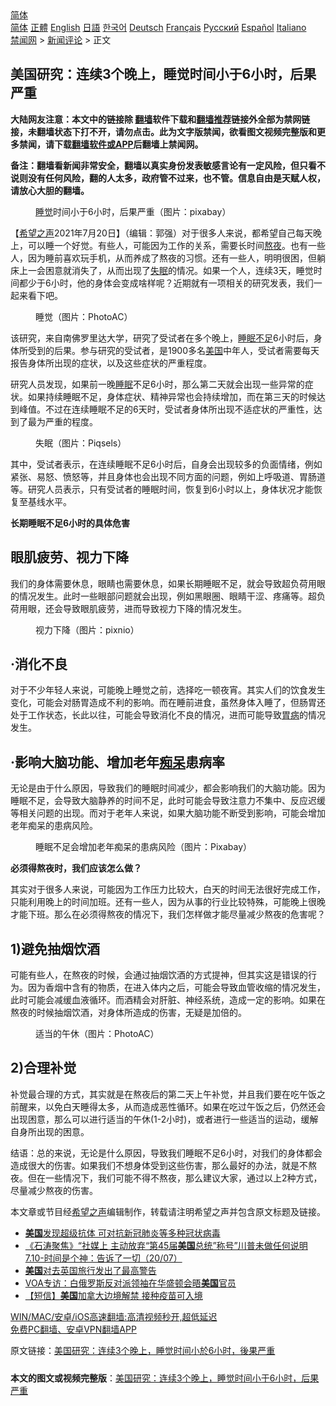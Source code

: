  <!-- 面包屑导航 --> <div class="breadcrumb"><!-- GTranslate: https://gtranslate.io/ -->  <div class="switcher notranslate">  <div class="selected">  <a href="#" onclick="return false;"> 简体</a>  </div>  <div class="option">  <a href="https://www.bannedbook.org" onclick="doGTranslate('zh-CN|zh-CN');jQuery('div.switcher div.selected a').html(jQuery(this).html());return false;" title="简体中文" class="nturl selected"> 简体</a>  <a href="https://www.bannedbook.org/zh-tw/" onclick="doGTranslate('zh-CN|zh-TW');jQuery('div.switcher div.selected a').html(jQuery(this).html());return false;" title="繁體中文" class="nturl"> 正體</a>  <a href="https://www.bannedbook.org/en/" onclick="doGTranslate('zh-CN|en');jQuery('div.switcher div.selected a').html(jQuery(this).html());return false;" title="English" class="nturl"> English</a>  <a href="https://www.bannedbook.org/ja/" onclick="doGTranslate('zh-CN|ja');jQuery('div.switcher div.selected a').html(jQuery(this).html());return false;" title="日本語" class="nturl"> 日語</a>  <a href="https://www.bannedbook.org/ko/" onclick="doGTranslate('zh-CN|ko');jQuery('div.switcher div.selected a').html(jQuery(this).html());return false;" title="한국어" class="nturl"> 한국어</a>  <a href="https://www.bannedbook.org/de/" onclick="doGTranslate('zh-CN|de');jQuery('div.switcher div.selected a').html(jQuery(this).html());return false;" title="Deutsch" class="nturl"> Deutsch</a>  <a href="https://www.bannedbook.org/fr/" onclick="doGTranslate('zh-CN|fr');jQuery('div.switcher div.selected a').html(jQuery(this).html());return false;" title="Français" class="nturl"> Français</a>  <a href="https://www.bannedbook.org/ru/" onclick="doGTranslate('zh-CN|ru');jQuery('div.switcher div.selected a').html(jQuery(this).html());return false;" title="Русский" class="nturl"> Русский</a>  <a href="https://www.bannedbook.org/es/" onclick="doGTranslate('zh-CN|es');jQuery('div.switcher div.selected a').html(jQuery(this).html());return false;" title="Español" class="nturl"> Español</a>  <a href="https://www.bannedbook.org/it/" onclick="doGTranslate('zh-CN|it');jQuery('div.switcher div.selected a').html(jQuery(this).html());return false;" title="Italiano" class="nturl"> Italiano</a>  </div>  </div>      <div class='breadcrumb-sub'><!-- Breadcrumb NavXT 6.3.0 --> <a href="https://www.bannedbook.org/" class="home">禁闻网</a> &gt; <a href="https://www.bannedbook.org/bnews/comments/" class="category">新闻评论</a> &gt; 正文</div></div><h2>美国研究：连续3个晚上，睡觉时间小于6小时，后果严重</h2> <p class="notice"><b>大陆网友注意：本文中的链接除 <a href="https://github.com/bannedbook/fanqiang" >翻墙</a>软件下载和<a href="https://github.com/killgcd/justmysocks/blob/master/README.md">翻墙推荐</a>链接外全部为禁网链接，未翻墙状态下打不开，请勿点击。此为文字版禁闻，欲看图文视频完整版和更多禁闻，请下载<a href="https://github.com/bannedbook/fanqiang">翻墙软件或APP</a>后翻墙上禁闻网。</p><p>备注：翻墙看新闻非常安全，翻墙以真实身份发表敏感言论有一定风险，但只看不说则没有任何风险，翻的人太多，政府管不过来，也不管。信息自由是天赋人权，请放心大胆的翻墙。</b></p>  <div class="entry"> <figure> <p><figcaption><a href="https://www.bannedbook.org/bnews/tag/%E7%9D%A1%E8%A7%89/" class="st_tag internal_tag" rel="tag" title="标签 睡觉 下的日志">睡觉</a>时间小于6小时，后果严重（图片：pixabay）</figcaption></figure> <p>【<span class='wp_keywordlink_affiliate'><a href="https://www.soundofhope.org" title="希望之声" target="_blank">希望之声</a></span>2021年7月20日】（编辑：郭强）对于很多人来说，都希望自己每天晚上，可以睡一个好觉。有些人，可能因为工作的关系，需要长时间<a href="https://www.bannedbook.org/bnews/tag/%E7%86%AC%E5%A4%9C/" class="st_tag internal_tag" rel="tag" title="标签 熬夜 下的日志">熬夜</a>。也有一些人，因为睡前喜欢玩手机，从而养成了熬夜的习惯。还有一些人，明明很困，但躺床上一会困意就消失了，从而出现了<a href="https://www.bannedbook.org/bnews/tag/%e5%a4%b1%e7%9c%a0/" class="st_tag internal_tag" rel="tag" title="标签 失眠 下的日志">失眠</a>的情况。如果一个人，连续3天，睡觉时间都少于6小时，他的身体会变成啥样呢？近期就有一项相关的研究发表，我们一起来看下吧。</p> <figure><figcaption>睡觉（图片：PhotoAC）</figcaption></figure> <p>该研究，来自南佛罗里达大学，研究了受试者在多个晚上，<a href="https://www.bannedbook.org/bnews/tag/%e7%9d%a1%e7%9c%a0%e4%b8%8d%e8%b6%b3/" class="st_tag internal_tag" rel="tag" title="标签 睡眠不足 下的日志">睡眠不足</a>6小时后，身体所受到的后果。参与研究的受试者，是1900多名<a href="https://www.bannedbook.org/bnews/tag/%e7%be%8e%e5%9b%bd/" class="st_tag internal_tag" rel="tag" title="标签 美国 下的日志">美国</a>中年人，受试者需要每天报告身体所出现的症状，以及这些症状的严重程度。</p> <p>研究人员发现，如果前一晚<a href="https://www.bannedbook.org/bnews/tag/%e7%9d%a1%e7%9c%a0/" class="st_tag internal_tag" rel="tag" title="标签 睡眠 下的日志">睡眠</a>不足6小时，那么第二天就会出现一些异常的症状。如果持续睡眠不足，身体症状、精神异常也会持续增加，而在第三天的时候达到峰值。不过在连续睡眠不足的6天时，受试者身体所出现不适症状的严重性，达到了最为严重的程度。</p> <figure><figcaption>失眠（图片：Piqsels）</figcaption></figure> <p>其中，受试者表示，在连续睡眠不足6小时后，自身会出现较多的负面情绪，例如紧张、易怒、愤怒等，并且身体也会出现不同方面的问题，例如上呼吸道、胃肠道等。研究人员表示，只有受试者的睡眠时间，恢复到6小时以上，身体状况才能恢复至基线水平。</p>  <p><strong>长期睡眠不足6小时的具体危害</strong></p> <h2>眼肌疲劳、视力下降</h2> <p>我们的身体需要休息，眼睛也需要休息，如果长期睡眠不足，就会导致超负荷用眼的情况发生。此时一些眼部问题就会出现，例如黑眼圈、眼睛干涩、疼痛等。超负荷用眼，还会导致眼肌疲劳，进而导致视力下降的情况发生。</p> <figure><figcaption>视力下降（图片：pixnio）</figcaption></figure> <h2>·消化不良</h2> <p>对于不少年轻人来说，可能晚上睡觉之前，选择吃一顿夜宵。其实人们的饮食发生变化，可能会对肠胃造成不利的影响。而在睡前进食，虽然身体入睡了，但肠胃还处于工作状态，长此以往，可能会导致消化不良的情况，进而可能导致<a href="https://www.bannedbook.org/bnews/tag/%e8%83%83%e7%97%85/" class="st_tag internal_tag" rel="tag" title="标签 胃病 下的日志">胃病</a>的情况发生。</p> <h2>·影响大脑功能、增加老年<a href="https://www.bannedbook.org/bnews/tag/%E7%97%B4%E5%91%86/" class="st_tag internal_tag" rel="tag" title="标签 痴呆 下的日志">痴呆</a>患病率</h2> <p>无论是由于什么原因，导致我们的睡眠时间减少，都会影响我们的大脑功能。因为睡眠不足，会导致大脑静养的时间不足，此时可能会导致注意力不集中、反应迟缓等相关问题的出现。而对于老年人来说，如果大脑功能不断受到影响，可能会增加老年痴呆的患病风险。</p>  <figure><figcaption>睡眠不足会增加老年痴呆的患病风险（图片：Pixabay）</figcaption></figure> <p><strong>必须得熬夜时，我们应该怎么做？</strong></p> <p>其实对于很多人来说，可能因为工作压力比较大，白天的时间无法很好完成工作，只能利用晚上的时间加班。还有一些人，因为从事的行业比较特殊，可能晚上很晚才能下班。那么在必须得熬夜的情况下，我们怎样做才能尽量减少熬夜的危害呢？</p> <h2>1)避免抽烟饮酒</h2> <p>可能有些人，在熬夜的时候，会通过抽烟饮酒的方式提神，但其实这是错误的行为。因为香烟中含有的物质，在进入体内之后，可能会导致血管收缩的情况发生，此时可能会减缓血液循环。而酒精会对肝脏、神经系统，造成一定的影响。如果在熬夜的时候抽烟饮酒，对身体所造成的伤害，无疑是加倍的。</p> <figure><figcaption>适当的午休（图片：PhotoAC）</figcaption></figure> <h2>2)合理补觉</h2> <p>补觉最合理的方式，其实就是在熬夜后的第二天上午补觉，并且我们要在吃午饭之前醒来，以免白天睡得太多，从而造成恶性循环。如果在吃过午饭之后，仍然还会出现困意，那么可以进行适当的午休(1-2小时)，或者进行一些适当的运动，缓解自身所出现的困意。</p>  <p>结语：总的来说，无论是什么原因，导致我们睡眠不足6小时，对我们的身体都会造成很大的伤害。如果我们不想身体受到这些伤害，那么最好的办法，就是不熬夜。但在一些情况下，我们可能不得不熬夜，那么建议大家，通过以上2种方式，尽量减少熬夜的伤害。</p> <p>本文章或节目经<a href="https://www.bannedbook.org/bnews/tag/%e5%b8%8c%e6%9c%9b%e4%b9%8b%e5%a3%b0/" class="st_tag internal_tag" rel="tag" title="标签 希望之声 下的日志">希望之声</a>编辑制作，转载请注明希望之声并包含原文标题及链接。 </p> <ul class='op-related-articles' title='相关阅读'> <li><a href='https://www.bannedbook.org/bnews/comments/20210721/1590958.html' target='_blank'><b>美国</b>发现超级抗体 可对抗新冠肺炎等多种冠状病毒</a></li> <li><a href='https://www.bannedbook.org/bnews/bannedvideo/20210721/1590946.html' target='_blank'>《石涛聚焦》“社媒上 主动放弃“第45届<b>美国</b>总统”称号”川普未做任何说明 7.10-时间是个神：告诉了一切（20/07）</a></li> <li><a href='https://www.bannedbook.org/bnews/comments/20210721/1590939.html' target='_blank'><b>美国</b>对去英国旅行发出了最高警告</a></li> <li><a href='https://www.bannedbook.org/bnews/worldnews/usa/20210721/1590938.html' target='_blank'>VOA专访：白俄罗斯反对派领袖在华盛顿会晤<b>美国</b>官员</a></li> <li><a href='https://www.bannedbook.org/bnews/bannedvideo/20210721/1590929.html' target='_blank'>【短信】<b>美国</b>加拿大边境解禁 接种疫苗可入境</a></li> </ul> <p class="texttj"> <a href="https://github.com/bannedbook/fanqiang/wiki/V2ray%E6%9C%BA%E5%9C%BA" target="_blank">WIN/MAC/安卓/iOS高速翻墙:高清视频秒开,超低延迟</a><br/> <a href="https://github.com/bannedbook/fanqiang/wiki/%E7%A6%81%E9%97%BB%E7%BD%91%E5%AE%89%E5%8D%93%E7%BF%BB%E5%A2%99%E6%96%B0%E9%97%BBAPP" target="_blank">免费PC翻墙、安卓VPN翻墙APP</a></p><p>原文链接：<a class="src_link"  href="https://www.soundofhope.org/post/525326" target="_blank">美国研究：连续3个晚上，睡觉时间小於6小时，後果严重</a></p> <a name='sharetosocial'></a>  <div style="margin-bottom:5px;padding-bottom:5px;clear:both"> <div id="archive-pix-1" class="banner-ads"> <!-- AuctionX Display platform tag START --> <div id="26318x728x90x621x_ADSLOT2" clicktrack="%%CLICK_URL_ESC%%"></div> <!-- AuctionX Display platform tag END --> </div> <div id="archive-pix-2" class="banner-ads"> <!-- AuctionX Display platform tag START --> <div id="26315x300x250x621x_ADSLOT2" clicktrack="%%CLICK_URL_ESC%%"></div> <!-- AuctionX Display platform tag END --> </div> </div>  <div id="archive-pix-1" class="banner-ads"> <!-- AuctionX Display platform tag START --> <div id="26318x728x90x621x_ADSLOT3" clicktrack="%%CLICK_URL_ESC%%"></div> <!-- AuctionX Display platform tag END --> </div> <div><b>本文的图文或视频完整版</b>：<a href='https://www.bannedbook.org/bnews/comments/20210721/1590959.html'>美国研究：连续3个晚上，睡觉时间小于6小时，后果严重</a></div>  </div><!--END ENTRY--> 